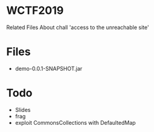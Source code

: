 # WCTF2019

Related Files About chall 'access to the unreachable site'

# Files

- demo-0.0.1-SNAPSHOT.jar


# Todo

- Slides
- frag
- exploit CommonsCollections with DefaultedMap
